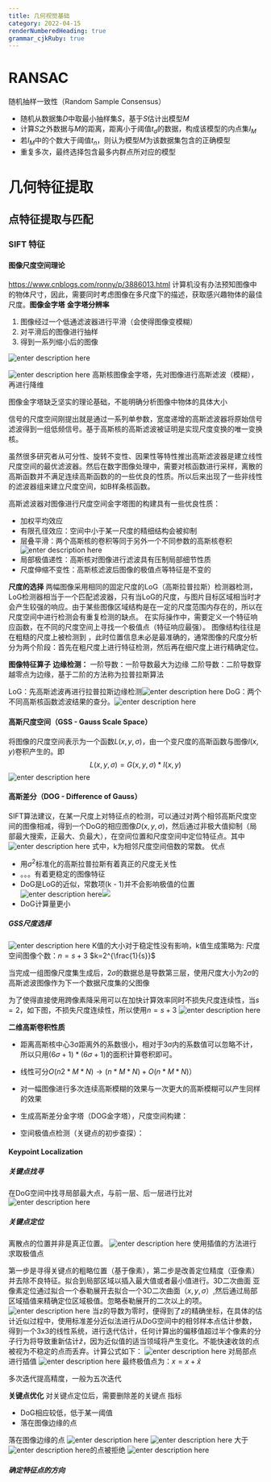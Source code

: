 ```yaml
---
title: 几何视觉基础
category: 2022-04-15
renderNumberedHeading: true
grammar_cjkRuby: true
---
```



# RANSAC
随机抽样一致性（Random Sample  Consensus）
- 随机从数据集$D$中取最小抽样集$S$，基于$S$估计出模型$M$
- 计算$S$之外数据与$M$的距离，距离小于阈值$t_d$的数据，构成该模型的内点集$I_M$
- 若$I_M$中的个数大于阈值$t_n$，则认为模型$M$为该数据集包含的正确模型
- 重复多次，最终选择包含最多内群点所对应的模型

# 几何特征提取
## 点特征提取与匹配
### SIFT 特征
#### 图像尺度空间理论
https://www.cnblogs.com/ronny/p/3886013.html
计算机没有办法预知图像中的物体尺寸，因此，需要同时考虑图像在多尺度下的描述，获取感兴趣物体的最佳尺度。**图像金字塔**
**金字塔分辨率**
1. 图像经过一个低通滤波器进行平滑（会使得图像变模糊）
2. 对平滑后的图像进行抽样
3. 得到一系列缩小后的图像


![enter description here](./images/1650023038686.png)

![enter description here](./images/1650023129894.png)
高斯核图像金字塔，先对图像进行高斯滤波（模糊），再进行降维

图像金字塔缺乏坚实的理论基础，不能明确分析图像中物体的具体大小

信号的尺度空间刚提出就是通过一系列单参数，宽度递增的高斯滤波器将原始信号滤波得到一组低频信号。基于高斯核的高斯滤波被证明是实现尺度变换的唯一变换核。

虽然很多研究者从可分性、旋转不变性、因果性等特性推出高斯滤波器是建立线性尺度空间的最优滤波器。然后在数字图像处理中，需要对核函数进行采样，离散的高斯函数并不满足连续高斯函数的的一些优良的性质。所以后来出现了一些非线性的滤波器组来建立尺度空间，如B样条核函数。

高斯滤波器对图像进行尺度空间金字塔图的构建具有一些优良性质：
- 加权平均效应
- 有限孔径效应：空间中小于某一尺度的精细结构会被抑制
- 层叠平滑：两个高斯核的卷积等同于另外一个不同参数的高斯核卷积![enter description here](./images/1650024243027.png)
- 局部极值递性：高斯核对图像进行滤波具有压制局部细节性质
- 尺度伸缩不变性：高斯核滤波后图像的极值点等特征是不变的
  
**尺度的选择**
两幅图像采用相同的固定尺度的LoG（高斯拉普拉斯）检测器检测，LoG检测器相当于一个匹配滤波器，只有当LoG的尺度，与图片目标区域相当时才会产生较强的响应。由于某些图像区域结构是在一定的尺度范围内存在的，所以在尺度空间中进行检测会有重复检测的缺点。
在实际操作中，需要定义一个特征响应函数，在不同的尺度空间上寻找一个极值点（特征响应最强）。
图像结构往往是在粗糙的尺度上被检测到 ，此时位置信息未必是最准确的，通常图像的尺度分析分为两个阶段：首先在粗尺度上进行特征检测，然后再在细尺度上进行精确定位。

**图像特征算子**
**边缘检测：**
一阶导数：一阶导数最大为边缘
二阶导数：二阶导数穿越零点为边缘，基于二阶的方法称为拉普拉斯算法

LoG：先高斯滤波再进行拉普拉斯边缘检测![enter description here](./images/1650087196095.png)
DoG：两个不同高斯核函数滤波结果的查分。![enter description here](./images/1650087244485.png)
#### 高斯尺度空间（GSS - Gauss Scale Space）
将图像的尺度空间表示为一个函数$L(x,y,\sigma)$，由一个变尺度的高斯函数与图像$I(x,y)$卷积产生的。即
$$L(x,y,\sigma)=G(x,y,\sigma)*I(x,y)$$
![enter description here](./images/1650087489028.png)

#### 高斯差分（DOG - Difference of Gauss）
SIFT算法建议，在某一尺度上对特征点的检测，可以通过对两个相邻高斯尺度空间的图像相减，得到一个DoG的相应图像$D(x,y,\sigma)$，然后通过非极大值抑制（局部最大搜索，正最大、负最大），在空间位置和尺度空间中定位特征点。其中
![enter description here](./images/1650088243958.png)
式中，k为相邻尺度空间倍数的常数。
优点
- 用$\sigma^2$标准化的高斯拉普拉斯有着真正的尺度无关性
- 。。。有着更稳定的图像特征
- DoG是LoG的近似，常数项(k - 1)并不会影响极值的位置![enter description here](./images/1650088431079.png)![](./images/1650095651351.png)
- DoG计算量更小

##### GSS尺度选择
![enter description here](./images/1650096347652.png)
K值的大小对于稳定性没有影响，k值生成策略为:
尺度空间图像个数：$n=s+3$
$k=2^{\frac{1}{s}}$

当完成一组图像尺度集生成后，$2\sigma$的数据总是导数第三层，使用尺度大小为$2\sigma$的高斯滤波图像作为下一个数据尺度集的父图像

为了使得直接使用跨像素降采用可以在加快计算效率同时不损失尺度连续性，当$s=2$，如下图，不损失尺度连续性，所以使用$n=s+3$
![enter description here](./images/1650098403458.png)




**二维高斯卷积性质**
- 距离高斯核中心3σ距离外的系数很小，相对于3σ内的系数值可以忽略不计，所以只用$(6σ + 1)*(6σ + 1)$的面积计算卷积即可。
- 线性可分$O(n2*M*N) \to (n*M*N) + O(n*M*N)）$
- 对一幅图像进行多次连续高斯模糊的效果与一次更大的高斯模糊可以产生同样的效果



- 生成高斯差分金字塔（DOG金字塔），尺度空间构建：
- 空间极值点检测（关键点的初步查探）：

#### Keypoint Localization

##### 关键点找寻
在DoG空间中找寻局部最大点，与前一层、后一层进行比对
![enter description here](./images/1650099744984.png)

##### 关键点定位
离散点的位置并非是真正位置。
![enter description here](./images/1650099988722.png)
使用插值的方法进行求取极值点

第一步是寻得关键点的粗略位置（基于像素），第二步是改善定位精度（亚像素）并去除不良特征。拟合到局部区域以插入最大值或者最小值进行。3D二次曲面
亚像素定位通过拟合一个泰勒展开去拟合一个3D二次曲面（$x,y,\sigma$）,然后通过局部区域插值来精确定位区域极值。忽略泰勒展开的二次以上的项。
![enter description here](./images/1650110290154.png)
当z的导数为零时，便得到了z的精确坐标，在具体的估计近似过程中，使用标准差分近似法进行从DoG空间中的相邻样本点估计参数，得到一个3x3的线性系统，进行迭代估计，任何计算出的偏移值超过半个像素的分子行为将导致重新估计$\hat{z}$，因为近似值的适当领域将产生变化。不能快速收敛的点被视为不稳定的点而丢弃。计算公式如下：
![enter description here](./images/1650167096186.png)
对局部点进行插值
![enter description here](./images/1650167319417.png)
最终极值点为：$x=x+\hat{x}$

多次迭代提高精度，一般为五次迭代

**关键点优化**
对关键点定位后，需要删除差的关键点
指标
- DoG相应较低，低于某一阈值
- 落在图像边缘的点

落在图像边缘的点
![enter description here](./images/1650169340112.png)
![enter description here](./images/1650169363183.png)
大于![enter description here](./images/1650169386565.png)的点被拒绝
![enter description here](./images/1650169410232.png)

##### 确定特征点的方向